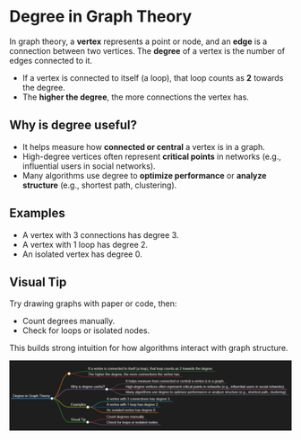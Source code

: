 # Degree in Graph Theory

In graph theory, a **vertex** represents a point or node, and an **edge** is a connection between two vertices. The **degree** of a vertex is the number of edges connected to it.

- If a vertex is connected to itself (a loop), that loop counts as **2** towards the degree.
- The **higher the degree**, the more connections the vertex has.

## Why is degree useful?

- It helps measure how **connected or central** a vertex is in a graph.
- High-degree vertices often represent **critical points** in networks (e.g., influential users in social networks).
- Many algorithms use degree to **optimize performance** or **analyze structure** (e.g., shortest path, clustering).

## Examples

- A vertex with 3 connections has degree 3.
- A vertex with 1 loop has degree 2.
- An isolated vertex has degree 0.

## Visual Tip

Try drawing graphs with paper or code, then:

- Count degrees manually.
- Check for loops or isolated nodes.

This builds strong intuition for how algorithms interact with graph structure.

![Degree](image/Degree_in_Graph_Theory.png)
